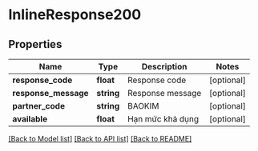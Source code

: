 # InlineResponse200

## Properties
Name | Type | Description | Notes
------------ | ------------- | ------------- | -------------
**response_code** | **float** | Response code | [optional] 
**response_message** | **string** | Response message | [optional] 
**partner_code** | **string** | BAOKIM | [optional] 
**available** | **float** | Hạn mức khả dụng | [optional] 

[[Back to Model list]](../../README.md#documentation-for-models) [[Back to API list]](../../README.md#documentation-for-api-endpoints) [[Back to README]](../../README.md)

